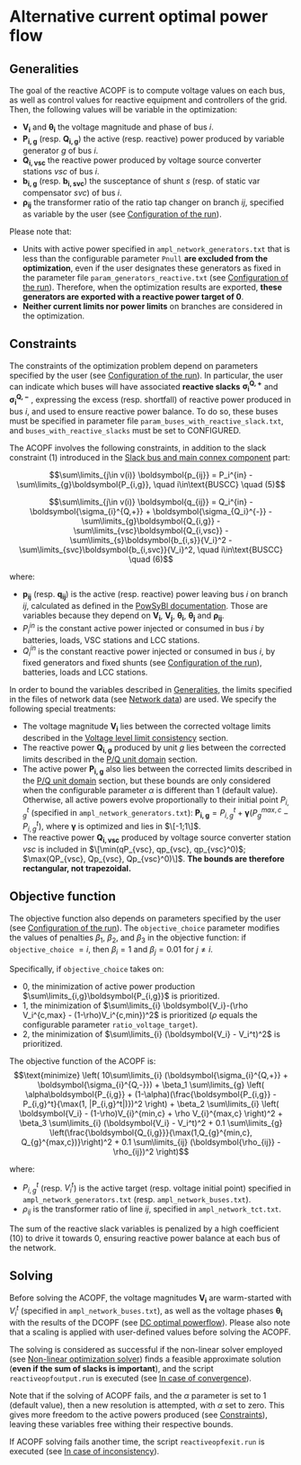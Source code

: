 # Alternative current optimal power flow

## Generalities

The goal of the reactive ACOPF is to compute voltage values on each bus, as well as control values for reactive equipment and controllers of the grid. 
Then, the following values will be variable in the optimization:
- $\boldsymbol{V_i}$ and $\boldsymbol{\theta_i}$ the voltage magnitude and phase of bus $i$.
- $\boldsymbol{P_{i,g}}$ (resp. $\boldsymbol{Q_{i,g}}$) the active (resp. reactive) power produced by variable generator $g$ of bus $i$.
- $\boldsymbol{Q_{i,vsc}}$ the reactive power produced by voltage source converter stations $vsc$ of bus $i$.
- $\boldsymbol{b_{i,g}}$ (resp. $\boldsymbol{b_{i,svc}}$) the susceptance of shunt $s$ (resp. of static var compensator $svc$) of bus $i$.
- $\boldsymbol{\rho_{ij}}$ the transformer ratio of the ratio tap changer on branch $ij$, 
specified as variable by the user (see [Configuration of the run](inputs.md#configuration-of-the-run)).

Please note that:
- Units with active power specified in `ampl_network_generators.txt` that is less than the configurable parameter `Pnull` **are excluded from the optimization**,
  even if the user designates these generators as fixed in the parameter file `param_generators_reactive.txt` (see [Configuration of the run](inputs.md#configuration-of-the-run)).
  Therefore, when the optimization results are exported, **these generators are exported with a reactive power target of $0$**.
- **Neither current limits nor power limits** on branches are considered in the optimization.

## Constraints

The constraints of the optimization problem depend on parameters specified by the user (see [Configuration of the run](inputs.md#configuration-of-the-run)). 
In particular, the user can indicate which buses will have associated **reactive slacks** $\boldsymbol{\sigma_{i}^{Q,+}}$ and $\boldsymbol{\sigma_{i}^{Q,-}}$
, expressing the excess (resp. shortfall) of reactive power produced in bus $i$, and used to ensure reactive power balance. 
To do so, these buses must be specified in parameter file `param_buses_with_reactive_slack.txt`, and `buses_with_reactive_slacks` must be set to $\text{CONFIGURED}$.

The ACOPF involves the following constraints, in addition to the slack constraint $(1)$ introduced in the [Slack bus and main connex component](slackBusMainConnexComponent.md) part:

$$\sum\limits_{j\in v(i)} \boldsymbol{p_{ij}} = P_i^{in} - \sum\limits_{g}\boldsymbol{P_{i,g}}, \quad i\in\text{BUSCC} \quad (5)$$

$$\sum\limits_{j\in v(i)} \boldsymbol{q_{ij}} = Q_i^{in} - \boldsymbol{\sigma_{i}^{Q,+}} + \boldsymbol{\sigma_{Q_i}^{-}} - \sum\limits_{g}\boldsymbol{Q_{i,g}} - \sum\limits_{vsc}\boldsymbol{Q_{i,vsc}} - \sum\limits_{s}\boldsymbol{b_{i,s}}{V_i}^2 - \sum\limits_{svc}\boldsymbol{b_{i,svc}}{V_i}^2, \quad i\in\text{BUSCC} \quad (6)$$

where:
- $\boldsymbol{p_{ij}}$ (resp. $\boldsymbol{q_{ij}}$) is the active (resp. reactive) power leaving bus $i$ on branch $ij$,
  calculated as defined in the [PowSyBl documentation](https://powsybl.readthedocs.io/projects/powsybl-open-loadflow).
  Those are variables because they depend on $\boldsymbol{V_i}$, $\boldsymbol{V_j}$, $\boldsymbol{\theta_i}$, $\boldsymbol{\theta_j}$ and $\boldsymbol{\rho_{ij}}$.
- $P_i^{in}$ is the constant active power injected or consumed in bus $i$ by batteries, loads, VSC stations and LCC stations.
- $Q_i^{in}$ is the constant reactive power injected or consumed in bus $i$, by fixed generators and fixed shunts (see [Configuration of the run](inputs.md#configuration-of-the-run)), batteries, loads and LCC stations.

In order to bound the variables described in [Generalities](#generalities), the limits specified in the files of network data (see [Network data](inputs.md#network-data)) are used. We specify the following special treatments:
- The voltage magnitude $\boldsymbol{V_i}$ lies between the corrected voltage limits described in the [Voltage level limit consistency](preprocessing.md#voltage-level-limit-consistency) section.
- The reactive power $\boldsymbol{Q_{i,g}}$ produced by unit $g$ lies between the corrected limits described in the [P/Q unit domain](preprocessing.md#pq-unit-domain) section.
- The active power $\boldsymbol{P_{i,g}}$ also lies between the corrected limits described in the [P/Q unit domain](preprocessing.md#pq-unit-domain) section, but these bounds are only considered when the configurable parameter $\alpha$ is different than $1$ (default value).
Otherwise, all active powers evolve proportionally to their initial point $P_{i,g}^t$ (specified in `ampl_network_generators.txt`):
$\boldsymbol{P_{i,g}} = P_{i,g}^t + \boldsymbol{\gamma} (P_{g}^{max,c} - P_{i,g}^t)$, where $\boldsymbol{\gamma}$ is optimized and lies in $\[-1;1\]$.
- The reactive power $\boldsymbol{Q_{i,vsc}}$ produced by voltage source converter station $vsc$ is included in $\[\min(qP_{vsc}, qp_{vsc}, qp_{vsc}^0)$; $\max(QP_{vsc}, Qp_{vsc}, Qp_{vsc}^0)\]$.
**The bounds are therefore rectangular, not trapezoidal.**

## Objective function

The objective function also depends on parameters specified by the user (see [Configuration of the run](inputs.md#configuration-of-the-run)).
The `objective_choice` parameter modifies the values of penalties $\beta_1$, $\beta_2$, and $\beta_3$ in the objective function:
if `objective_choice` $= i$, then $\beta_i = 1$ and $\beta_j = 0.01$ for $j \neq i$.

Specifically, if `objective_choice` takes on:
- $0$, the minimization of active power production $\sum\limits_{i,g}\boldsymbol{P_{i,g}}$ is prioritized.
- $1$, the minimization of $\sum\limits_{i} \boldsymbol{V_i}-(\rho V_i^{c,max} - (1-\rho)V_i^{c,min})^2$ is prioritized ($\rho$ 
equals the configurable parameter `ratio_voltage_target`). 
- $2$, the minimization of $\sum\limits_{i} (\boldsymbol{V_i} - V_i^t)^2$ is prioritized.

The objective function of the ACOPF is:
$$\text{minimize} \left( 10\sum\limits_{i} (\boldsymbol{\sigma_{i}^{Q,+}} + \boldsymbol{\sigma_{i}^{Q,-}}) + \beta_1 \sum\limits_{g} \left( \alpha\boldsymbol{P_{i,g}} + (1-\alpha)(\frac{\boldsymbol{P_{i,g}} - P_{i,g}^t}{\max(1, |P_{i,g}^t|)})^2 \right) + \beta_2 \sum\limits_{i} \left( \boldsymbol{V_i} - (1-\rho)V_{i}^{min,c} + \rho V_{i}^{max,c} \right)^2 + \beta_3 \sum\limits_{i} (\boldsymbol{V_i} - V_i^t)^2 + 0.1 \sum\limits_{g} \left(\frac{\boldsymbol{Q_{i,g}}}{\max(1,Q_{g}^{min,c}, Q_{g}^{max,c})}\right)^2 + 0.1 \sum\limits_{ij} (\boldsymbol{\rho_{ij}} - \rho_{ij})^2 \right)$$

where: 
- $P_{i,g}^t$ (resp. $V_i^t$) is the active target (resp. voltage initial point) specified in `ampl_network_generators.txt` (resp. `ampl_network_buses.txt`).
- $\rho_{ij}$ is the transformer ratio of line $ij$, specified in `ampl_network_tct.txt`.

The sum of the reactive slack variables is penalized by a
high coefficient ($10$) to drive it towards $0$, ensuring reactive power balance at each bus of the network.

## Solving

Before solving the ACOPF, the voltage magnitudes $\boldsymbol{V_i}$ are warm-started with $V_i^t$
(specified in `ampl_network_buses.txt`), as well as the voltage phases $\boldsymbol{\theta_i}$ with the results of the DCOPF (see [DC optimal powerflow](dcOptimalPowerflow.md)).
Please also note that a scaling is applied with user-defined values before solving the ACOPF.

The solving is considered as successful if the non-linear solver employed (see [Non-linear optimization solver](../gettingStarted.md#non-linear-optimization-solver)) finds a feasible approximate solution (**even if the sum of slacks is important**), and the script `reactiveopfoutput.run` is executed (see [In case of convergence](outputs.md#in-case-of-convergence)). 

Note that if the solving of ACOPF fails, and the $\alpha$ parameter is set to $1$ (default value),
then a new resolution is attempted, with $\alpha$ set to zero. This gives more freedom to the active powers
produced (see [Constraints](#constraints)), leaving these variables free withing their respective bounds.

If ACOPF solving fails another time, the script `reactiveopfexit.run` is executed (see [In case of inconsistency](outputs.md#in-case-of-inconsistency)).

